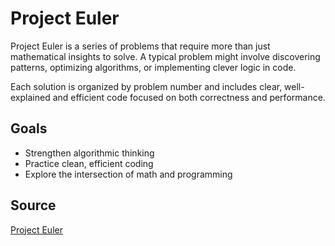 # Project Euler

Project Euler is a series of problems that require more than just mathematical insights to solve. A typical problem might involve discovering patterns, optimizing algorithms, or implementing clever logic in code.

Each solution is organized by problem number and includes clear, well-explained and efficient code focused on both correctness and performance.

## Goals

- Strengthen algorithmic thinking
- Practice clean, efficient coding
- Explore the intersection of math and programming

## Source

[Project Euler](https://projecteuler.net/)
